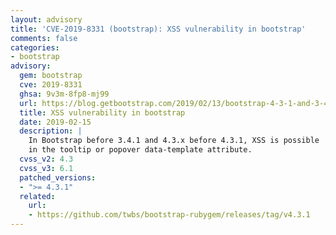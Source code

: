 ```yaml
---
layout: advisory
title: 'CVE-2019-8331 (bootstrap): XSS vulnerability in bootstrap'
comments: false
categories:
- bootstrap
advisory:
  gem: bootstrap
  cve: 2019-8331
  ghsa: 9v3m-8fp8-mj99
  url: https://blog.getbootstrap.com/2019/02/13/bootstrap-4-3-1-and-3-4-1/
  title: XSS vulnerability in bootstrap
  date: 2019-02-15
  description: |
    In Bootstrap before 3.4.1 and 4.3.x before 4.3.1, XSS is possible
    in the tooltip or popover data-template attribute.
  cvss_v2: 4.3
  cvss_v3: 6.1
  patched_versions:
  - ">= 4.3.1"
  related:
    url:
    - https://github.com/twbs/bootstrap-rubygem/releases/tag/v4.3.1
---
```

